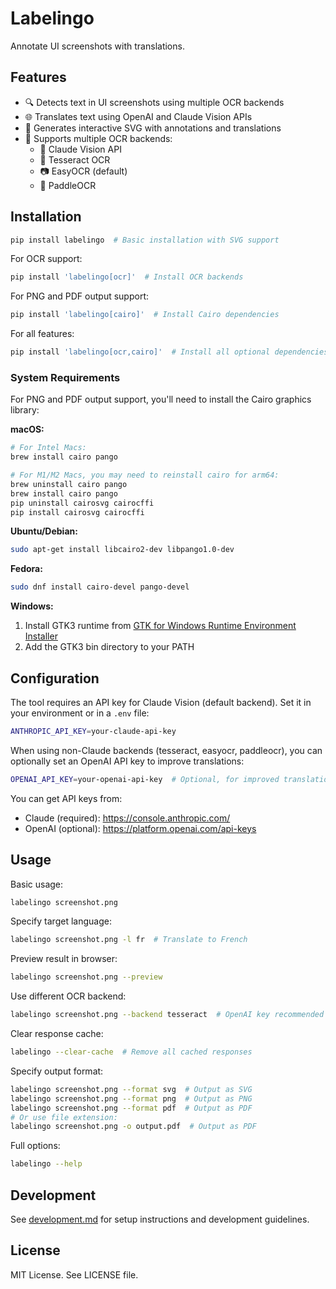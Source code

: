 # Labelingo

Annotate UI screenshots with translations.

## Features

- 🔍 Detects text in UI screenshots using multiple OCR backends
- 🌐 Translates text using OpenAI and Claude Vision APIs
- 🎨 Generates interactive SVG with annotations and translations
- 🔧 Supports multiple OCR backends:
  - 🤖 Claude Vision API
  - 📝 Tesseract OCR
  - 📷 EasyOCR (default)
  - 🚀 PaddleOCR

## Installation

```bash
pip install labelingo  # Basic installation with SVG support
```

For OCR support:
```bash
pip install 'labelingo[ocr]'  # Install OCR backends
```

For PNG and PDF output support:
```bash
pip install 'labelingo[cairo]'  # Install Cairo dependencies
```

For all features:
```bash
pip install 'labelingo[ocr,cairo]'  # Install all optional dependencies
```

### System Requirements

For PNG and PDF output support, you'll need to install the Cairo graphics library:

**macOS:**
```bash
# For Intel Macs:
brew install cairo pango

# For M1/M2 Macs, you may need to reinstall cairo for arm64:
brew uninstall cairo pango
brew install cairo pango
pip uninstall cairosvg cairocffi
pip install cairosvg cairocffi
```

**Ubuntu/Debian:**
```bash
sudo apt-get install libcairo2-dev libpango1.0-dev
```

**Fedora:**
```bash
sudo dnf install cairo-devel pango-devel
```

**Windows:**
1. Install GTK3 runtime from [GTK for Windows Runtime Environment Installer](https://github.com/tschoonj/GTK-for-Windows-Runtime-Environment-Installer)
2. Add the GTK3 bin directory to your PATH

## Configuration

The tool requires an API key for Claude Vision (default backend). Set it in your environment or in a `.env` file:

```bash
ANTHROPIC_API_KEY=your-claude-api-key
```

When using non-Claude backends (tesseract, easyocr, paddleocr), you can optionally set an OpenAI API key to improve translations:

```bash
OPENAI_API_KEY=your-openai-api-key  # Optional, for improved translations
```

You can get API keys from:
- Claude (required): <https://console.anthropic.com/>
- OpenAI (optional): <https://platform.openai.com/api-keys>

## Usage

Basic usage:
```bash
labelingo screenshot.png
```

Specify target language:
```bash
labelingo screenshot.png -l fr  # Translate to French
```

Preview result in browser:
```bash
labelingo screenshot.png --preview
```

Use different OCR backend:
```bash
labelingo screenshot.png --backend tesseract  # OpenAI key recommended for better translations
```

Clear response cache:
```bash
labelingo --clear-cache  # Remove all cached responses
```

Specify output format:
```bash
labelingo screenshot.png --format svg  # Output as SVG
labelingo screenshot.png --format png  # Output as PNG
labelingo screenshot.png --format pdf  # Output as PDF
# Or use file extension:
labelingo screenshot.png -o output.pdf  # Output as PDF
```

Full options:
```bash
labelingo --help
```

## Development

See [development.md](docs/development.md) for setup instructions and development guidelines.

## License

MIT License. See LICENSE file.
